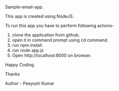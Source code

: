 Sample-email-app.

This app is created using NodeJS.

To run this app you have to perform following actions-

1. clone the application from github.
2. open it in command prompt using cd command.
3. run npm install.
4. run node app.js
5. Open http://localhost:8000 on browser.

Happy Coding.

Thanks

Author - Peeyush Kumar